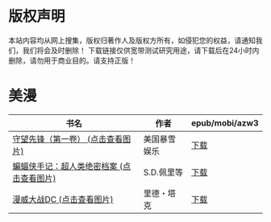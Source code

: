 # 版权声明

本站内容均从网上搜集，版权归著作人及版权方所有，如侵犯您的权益，请通知我们，我们将会及时删除！ 下载链接仅供宽带测试研究用途，请下载后在24小时内删除，请勿用于商业目的。请支持正版！

# 美漫

| 书名 | 作者 | epub/mobi/azw3 |
| --- | --- | --- |
| [守望先锋（第一卷） (点击查看图片)](https://www.dushupai.com/attachment/2024/06/09/a201c12208fc17e1.jpg) | 美国暴雪娱乐 | [下载](https://url89.ctfile.com/f/31084289-1356989509-5b68c1?p=8866) |
| [蝙蝠侠手记：超人类绝密档案 (点击查看图片)](https://www.dushupai.com/attachment/2024/06/09/fcae85f9e2bdee0e.jpg) | S.D.佩里等 | [下载](https://url89.ctfile.com/f/31084289-1356985720-975708?p=8866) |
| [漫威大战DC (点击查看图片)](https://www.dushupai.com/attachment/2024/06/08/8c862ebc790e0c6a.jpg) | 里德・塔克 | [下载](https://url89.ctfile.com/f/31084289-1357052785-7df0c3?p=8866) |
